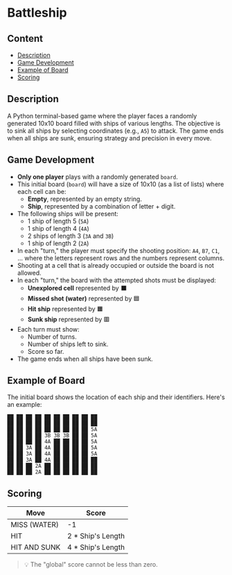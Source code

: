 # Battleship

## Content
   - [Description](#description)
   - [Game Development](#game-development)
   - [Example of Board](#example-of-board)
   - [Scoring](#scoring)

## Description

A Python terminal-based game where the player faces a randomly generated 10x10 board filled with ships of various lengths. The objective is to sink all ships by selecting coordinates (e.g., `A5`) to attack. The game ends when all ships are sunk, ensuring strategy and precision in every move. 

## Game Development

- **Only one player** plays with a randomly generated `board`.
- This initial board (`board`) will have a size of 10x10 (as a list of lists) where each cell can be:
  - **Empty**, represented by an empty string.
  - **Ship**, represented by a combination of letter + digit.
- The following ships will be present:
  - 1 ship of length 5 (`5A`)
  - 1 ship of length 4 (`4A`)
  - 2 ships of length 3 (`3A` and `3B`)
  - 1 ship of length 2 (`2A`)
- In each "turn," the player must specify the shooting position: `A4`, `B7`, `C1`, ... where the letters represent rows and the numbers represent columns.
- Shooting at a cell that is already occupied or outside the board is not allowed.
- In each "turn," the board with the attempted shots must be displayed:
  - **Unexplored cell** represented by ⬛
  - **Missed shot (water)** represented by 🟦
  - **Hit ship** represented by 🟧
  - **Sunk ship** represented by 🟥
- Each turn must show:
  - Number of turns.
  - Number of ships left to sink.
  - Score so far.
- The game ends when all ships have been sunk.

## Example of Board

The initial board shows the location of each ship and their identifiers. Here's an example:

```
██ ██ ██ ██ ██ ██ ██ ██ ██ ██
██ ██ ██ ██ ██ ██ ██ ██ ██ ██
██ ██ ██ ██ ██ ██ ██ ██ ██ 5A
██ ██ ██ ██ 3B 3B 3B ██ ██ 5A
██ ██ ██ ██ 4A ██ ██ ██ ██ 5A
██ ██ 3A ██ 4A ██ ██ ██ ██ 5A
██ ██ 3A ██ 4A ██ ██ ██ ██ 5A
██ ██ 3A ██ 4A ██ ██ ██ ██ ██
██ ██ ██ 2A ██ ██ ██ ██ ██ ██
██ ██ ██ 2A ██ ██ ██ ██ ██ ██
```

## Scoring

| Move             | Score                  |
| ---------------- | ---------------------- |
| MISS (WATER)     | -1                     |
| HIT              | 2 \* Ship's Length      |
| HIT AND SUNK     | 4 \* Ship's Length      |

> 💡 The "global" score cannot be less than zero.
